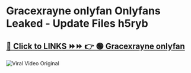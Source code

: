 
 # Gracexrayne onlyfan Onlyfans Leaked - Update Files h5ryb

## <h2><a href="https://clipsfans.com/Gracexrayne_onlyfan&ref=git">🔗 Click to LINKS ⏩⏩ 👉 🟢 Gracexrayne onlyfan </a></h2>

<a href="https://clipsfans.com/Gracexrayne_onlyfan&ref=git" rel="nofollow" data-target="animated-image.originalLink"><img src="https://i.ibb.co.com/xMMVF88/686577567.gif" alt="Viral Video Original" style="max-width: 100%; display: inline-block;" data-target="animated-image.originalImage"></a>

